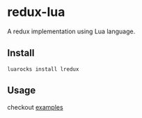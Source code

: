 # redux-lua
A redux implementation using Lua language.

## Install 
```
luarocks install lredux
```

## Usage
checkout [examples](https://github.com/pyericz/redux-lua/tree/master/examples)
